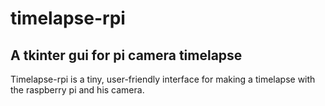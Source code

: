 # timelapse-rpi
## A tkinter gui for pi camera timelapse

Timelapse-rpi is a tiny, user-friendly interface for making a timelapse with the raspberry pi and his camera.

